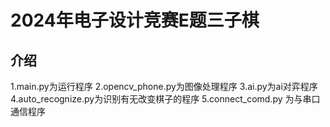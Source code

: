# 2024年电子设计竞赛E题三子棋

## 介绍
1.main.py为运行程序
2.opencv_phone.py为图像处理程序
3.ai.py为ai对弈程序
4.auto_recognize.py为识别有无改变棋子的程序
5.connect_comd.py 为与串口通信程序
